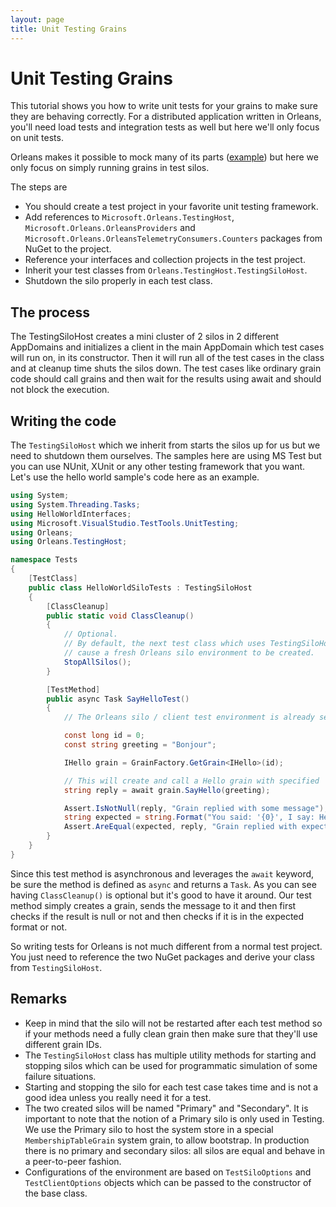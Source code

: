 ```yaml
---
layout: page
title: Unit Testing Grains
---
```


# Unit Testing Grains

This tutorial shows you how to write unit tests for your grains to make sure they are behaving correctly.
For a distributed application written in Orleans, you'll need load tests and integration tests as well but here we'll only focus on unit tests.

Orleans makes it possible to mock many of its parts ([example](https://github.com/dotnet/orleans/tree/master/Samples/UnitTesting.Minimal)) but here we only focus on simply running grains in test silos.

The steps are

- You should create a test project in your favorite unit testing framework.
- Add references to `Microsoft.Orleans.TestingHost`, `Microsoft.Orleans.OrleansProviders` and `Microsoft.Orleans.OrleansTelemetryConsumers.Counters` packages from NuGet to the project.
- Reference your interfaces and collection projects in the test project.
- Inherit your test classes from `Orleans.TestingHost.TestingSiloHost`.
- Shutdown the silo properly in each test class.

## The process
The TestingSiloHost creates a mini cluster of 2 silos in 2 different AppDomains and initializes a client in the main AppDomain which test cases will run on, in its constructor.
 Then it will run all of the test cases in the class and at cleanup time shuts the silos down.
The test cases like ordinary grain code should call grains and then wait for the results using await and should not block the execution.

## Writing the code
The `TestingSiloHost` which we inherit from starts the silos up for us but we need to shutdown them ourselves.
The samples here are using MS Test but you can use NUnit, XUnit or any other testing framework that you want. Let's use the hello world sample's code here as an example.

``` csharp
using System;
using System.Threading.Tasks;
using HelloWorldInterfaces;
using Microsoft.VisualStudio.TestTools.UnitTesting;
using Orleans;
using Orleans.TestingHost;

namespace Tests
{
    [TestClass]
    public class HelloWorldSiloTests : TestingSiloHost
    {
        [ClassCleanup]
        public static void ClassCleanup()
        {
            // Optional.
            // By default, the next test class which uses TestingSiloHost will
            // cause a fresh Orleans silo environment to be created.
            StopAllSilos();
        }

        [TestMethod]
        public async Task SayHelloTest()
        {
            // The Orleans silo / client test environment is already set up at this point.

            const long id = 0;
            const string greeting = "Bonjour";

            IHello grain = GrainFactory.GetGrain<IHello>(id);

            // This will create and call a Hello grain with specified 'id' in one of the test silos.
            string reply = await grain.SayHello(greeting);

            Assert.IsNotNull(reply, "Grain replied with some message");
            string expected = string.Format("You said: '{0}', I say: Hello!", greeting);
            Assert.AreEqual(expected, reply, "Grain replied with expected message");
        }
    }
}   

```

Since this test method is asynchronous and leverages the `await` keyword, be sure the method is defined as `async` and returns a `Task`.
As you can see having `ClassCleanup()` is optional but it's good to have it around.
Our test method simply creates a grain, sends the message to it and then first checks if the result is null or not and then checks if it is in the expected format or not.

So writing tests for Orleans is not much different from a normal test project.
You just need to reference the two NuGet packages and derive your class from `TestingSiloHost`.

## Remarks

- Keep in mind that the silo will not be restarted after each test method so if your methods need a fully clean grain then make sure that they'll use different grain IDs.
- The `TestingSiloHost` class has multiple utility methods for starting and stopping silos which can be used for programmatic simulation of some failure situations.
- Starting and stopping the silo for each test case takes time and is not a good idea unless you really need it for a test.
- The two created silos will be named "Primary" and "Secondary". It is important to note that the notion of a Primary silo is only used in Testing. We use the Primary silo to host the system store in a special `MembershipTableGrain` system grain, to allow bootstrap. In production there is no primary and secondary silos: all silos are equal and behave in a peer-to-peer fashion.
- Configurations of the environment are based on `TestSiloOptions` and `TestClientOptions` objects which can be passed to the constructor of the base class.
